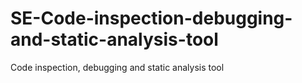 # SE-Code-inspection-debugging-and-static-analysis-tool
Code inspection, debugging and static analysis tool
